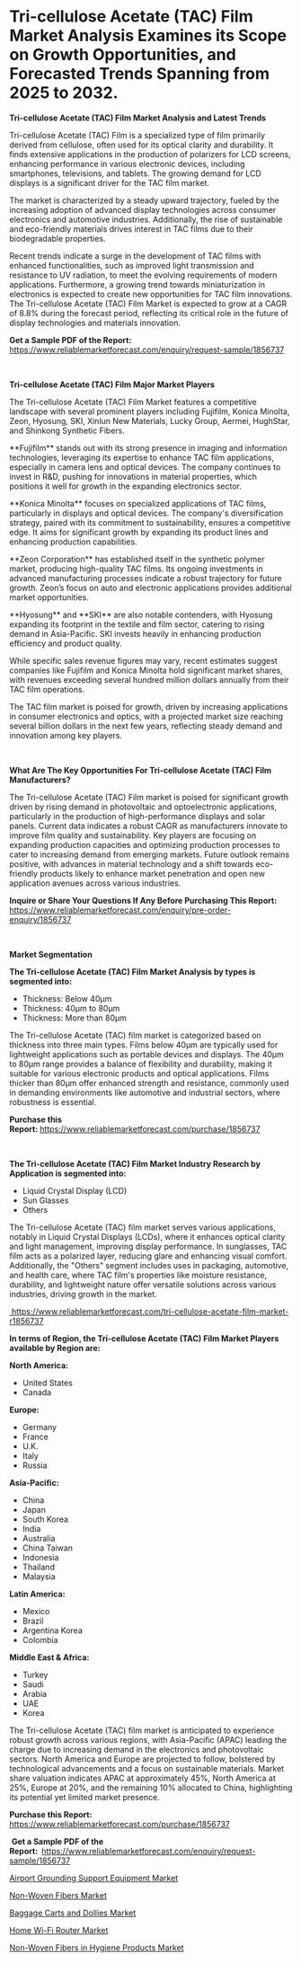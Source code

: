 <p><h1>Tri-cellulose Acetate (TAC) Film Market Analysis Examines its Scope on Growth Opportunities, and Forecasted Trends Spanning from 2025 to 2032.</h1></p><p><strong>Tri-cellulose Acetate (TAC) Film Market Analysis and Latest Trends</strong></p>
<p><p>Tri-cellulose Acetate (TAC) Film is a specialized type of film primarily derived from cellulose, often used for its optical clarity and durability. It finds extensive applications in the production of polarizers for LCD screens, enhancing performance in various electronic devices, including smartphones, televisions, and tablets. The growing demand for LCD displays is a significant driver for the TAC film market.</p><p>The market is characterized by a steady upward trajectory, fueled by the increasing adoption of advanced display technologies across consumer electronics and automotive industries. Additionally, the rise of sustainable and eco-friendly materials drives interest in TAC films due to their biodegradable properties.</p><p>Recent trends indicate a surge in the development of TAC films with enhanced functionalities, such as improved light transmission and resistance to UV radiation, to meet the evolving requirements of modern applications. Furthermore, a growing trend towards miniaturization in electronics is expected to create new opportunities for TAC film innovations. The Tri-cellulose Acetate (TAC) Film Market is expected to grow at a CAGR of 8.8% during the forecast period, reflecting its critical role in the future of display technologies and materials innovation.</p></p>
<p><strong>Get a Sample PDF of the Report:&nbsp;</strong> <a href="https://www.reliablemarketforecast.com/enquiry/request-sample/1856737?utm_campaign=1141&utm_medium=2&utm_source=Github&utm_content=ia&utm_term=08012025&utm_id=tri-cellulose-acetate-tac-film">https://www.reliablemarketforecast.com/enquiry/request-sample/1856737</a></p>
<p>&nbsp;</p>
<p><strong>Tri-cellulose Acetate (TAC) Film Major Market Players</strong></p>
<p><p>The Tri-cellulose Acetate (TAC) Film Market features a competitive landscape with several prominent players including Fujifilm, Konica Minolta, Zeon, Hyosung, SKI, Xinlun New Materials, Lucky Group, Aermei, HughStar, and Shinkong Synthetic Fibers.</p><p>**Fujifilm** stands out with its strong presence in imaging and information technologies, leveraging its expertise to enhance TAC film applications, especially in camera lens and optical devices. The company continues to invest in R&D, pushing for innovations in material properties, which positions it well for growth in the expanding electronics sector.</p><p>**Konica Minolta** focuses on specialized applications of TAC films, particularly in displays and optical devices. The company's diversification strategy, paired with its commitment to sustainability, ensures a competitive edge. It aims for significant growth by expanding its product lines and enhancing production capabilities.</p><p>**Zeon Corporation** has established itself in the synthetic polymer market, producing high-quality TAC films. Its ongoing investments in advanced manufacturing processes indicate a robust trajectory for future growth. Zeon’s focus on auto and electronic applications provides additional market opportunities. </p><p>**Hyosung** and **SKI** are also notable contenders, with Hyosung expanding its footprint in the textile and film sector, catering to rising demand in Asia-Pacific. SKI invests heavily in enhancing production efficiency and product quality. </p><p>While specific sales revenue figures may vary, recent estimates suggest companies like Fujifilm and Konica Minolta hold significant market shares, with revenues exceeding several hundred million dollars annually from their TAC film operations. </p><p>The TAC film market is poised for growth, driven by increasing applications in consumer electronics and optics, with a projected market size reaching several billion dollars in the next few years, reflecting steady demand and innovation among key players.</p></p>
<p>&nbsp;</p>
<p><strong>What Are The Key Opportunities For Tri-cellulose Acetate (TAC) Film Manufacturers?</strong></p>
<p><p>The Tri-cellulose Acetate (TAC) Film market is poised for significant growth driven by rising demand in photovoltaic and optoelectronic applications, particularly in the production of high-performance displays and solar panels. Current data indicates a robust CAGR as manufacturers innovate to improve film quality and sustainability. Key players are focusing on expanding production capacities and optimizing production processes to cater to increasing demand from emerging markets. Future outlook remains positive, with advances in material technology and a shift towards eco-friendly products likely to enhance market penetration and open new application avenues across various industries.</p></p>
<p><strong>Inquire or Share Your Questions If Any Before Purchasing This Report:</strong> <a href="https://www.reliablemarketforecast.com/enquiry/pre-order-enquiry/1856737?utm_campaign=1141&utm_medium=2&utm_source=Github&utm_content=ia&utm_term=08012025&utm_id=tri-cellulose-acetate-tac-film">https://www.reliablemarketforecast.com/enquiry/pre-order-enquiry/1856737</a></p>
<p>&nbsp;</p>
<p><strong>Market Segmentation</strong></p>
<p><strong>The Tri-cellulose Acetate (TAC) Film Market Analysis by types is segmented into:</strong></p>
<p><ul><li>Thickness: Below 40μm</li><li>Thickness: 40μm to 80μm</li><li>Thickness: More than 80μm</li></ul></p>
<p><p>The Tri-cellulose Acetate (TAC) film market is categorized based on thickness into three main types. Films below 40μm are typically used for lightweight applications such as portable devices and displays. The 40μm to 80μm range provides a balance of flexibility and durability, making it suitable for various electronic products and optical applications. Films thicker than 80μm offer enhanced strength and resistance, commonly used in demanding environments like automotive and industrial sectors, where robustness is essential.</p></p>
<p><strong>Purchase this Report:&nbsp;</strong><a href="https://www.reliablemarketforecast.com/purchase/1856737?utm_campaign=1141&utm_medium=2&utm_source=Github&utm_content=ia&utm_term=08012025&utm_id=tri-cellulose-acetate-tac-film">https://www.reliablemarketforecast.com/purchase/1856737</a></p>
<p>&nbsp;</p>
<p><strong>The Tri-cellulose Acetate (TAC) Film Market Industry Research by Application is segmented into:</strong></p>
<p><ul><li>Liquid Crystal Display (LCD)</li><li>Sun Glasses</li><li>Others</li></ul></p>
<p><p>The Tri-cellulose Acetate (TAC) film market serves various applications, notably in Liquid Crystal Displays (LCDs), where it enhances optical clarity and light management, improving display performance. In sunglasses, TAC film acts as a polarized layer, reducing glare and enhancing visual comfort. Additionally, the "Others" segment includes uses in packaging, automotive, and health care, where TAC film's properties like moisture resistance, durability, and lightweight nature offer versatile solutions across various industries, driving growth in the market.</p></p>
<p><a href="https://www.reliablemarketforecast.com/tri-cellulose-acetate-film-market-r1856737?utm_campaign=1141&utm_medium=2&utm_source=Github&utm_content=ia&utm_term=08012025&utm_id=tri-cellulose-acetate-tac-film">&nbsp;https://www.reliablemarketforecast.com/tri-cellulose-acetate-film-market-r1856737</a></p>
<p><strong>In terms of Region, the Tri-cellulose Acetate (TAC) Film Market Players available by Region are:</strong></p>
<p>
    <p> <strong> North America: </strong>
        <ul>
            <li>United States</li>
            <li>Canada</li>
        </ul>
        </p> 
    <p> <strong> Europe: </strong>
        <ul>
            <li>Germany</li>
            <li>France</li>
            <li>U.K.</li>
            <li>Italy</li>
            <li>Russia</li>
        </ul>
        </p> 
    <p> <strong> Asia-Pacific: </strong>
        <ul>
            <li>China</li>
            <li>Japan</li>
            <li>South Korea</li>
            <li>India</li>
            <li>Australia</li>
            <li>China Taiwan</li>
            <li>Indonesia</li>
            <li>Thailand</li>
            <li>Malaysia</li>
        </ul>
        </p> 
    <p> <strong> Latin America: </strong>
        <ul>
            <li>Mexico</li>
            <li>Brazil</li>
            <li>Argentina Korea</li>
            <li>Colombia</li>
        </ul>
        </p> 
    <p> <strong> Middle East & Africa: </strong>
        <ul>
            <li>Turkey</li>
            <li>Saudi</li>
            <li>Arabia</li>
            <li>UAE</li>
            <li>Korea</li>
        </ul>
    </p>
    </p>
<p><p>The Tri-cellulose Acetate (TAC) film market is anticipated to experience robust growth across various regions, with Asia-Pacific (APAC) leading the charge due to increasing demand in the electronics and photovoltaic sectors. North America and Europe are projected to follow, bolstered by technological advancements and a focus on sustainable materials. Market share valuation indicates APAC at approximately 45%, North America at 25%, Europe at 20%, and the remaining 10% allocated to China, highlighting its potential yet limited market presence.</p></p>
<p><strong>Purchase this Report: </strong><a href="https://www.reliablemarketforecast.com/purchase/1856737?utm_campaign=1141&utm_medium=2&utm_source=Github&utm_content=ia&utm_term=08012025&utm_id=tri-cellulose-acetate-tac-film">https://www.reliablemarketforecast.com/purchase/1856737</a></p>
<p>&nbsp;<strong>Get a Sample PDF of the Report:&nbsp;&nbsp;</strong><a href="https://www.reliablemarketforecast.com/enquiry/request-sample/1856737?utm_campaign=1141&utm_medium=2&utm_source=Github&utm_content=ia&utm_term=08012025&utm_id=tri-cellulose-acetate-tac-film">https://www.reliablemarketforecast.com/enquiry/request-sample/1856737</a></p>
<p><strong></strong></p>
<p><p><a href="https://www.linkedin.com/pulse/expanding-airport-grounding-support-equipment-market-size-projected-cagr-3rqmc?utm_campaign=1141&utm_medium=2&utm_source=Github&utm_content=ia&utm_term=08012025&utm_id=tri-cellulose-acetate-tac-film">Airport Grounding Support Equipment Market</a></p><p><a href="https://www.linkedin.com/pulse/projected-revenue-market-growth-non-woven-fibers-136-cagr-2025-bpfbe?utm_campaign=1141&utm_medium=2&utm_source=Github&utm_content=ia&utm_term=08012025&utm_id=tri-cellulose-acetate-tac-film">Non-Woven Fibers Market</a></p><p><a href="https://www.linkedin.com/pulse/driving-forces-behind-baggage-carts-dollies-market-expansion-49-cagr-xrlxc?utm_campaign=1141&utm_medium=2&utm_source=Github&utm_content=ia&utm_term=08012025&utm_id=tri-cellulose-acetate-tac-film">Baggage Carts and Dollies Market</a></p><p><a href="https://www.linkedin.com/pulse/key-trends-fueling-home-wi-fi-router-market-growth-from-2025-2032-z4gje?utm_campaign=1141&utm_medium=2&utm_source=Github&utm_content=ia&utm_term=08012025&utm_id=tri-cellulose-acetate-tac-film">Home Wi-Fi Router Market</a></p><p><a href="https://www.linkedin.com/pulse/non-woven-fibers-hygiene-products-market-outlook-2025-2032-projected-prukf?utm_campaign=1141&utm_medium=2&utm_source=Github&utm_content=ia&utm_term=08012025&utm_id=tri-cellulose-acetate-tac-film">Non-Woven Fibers in Hygiene Products Market</a></p></p>